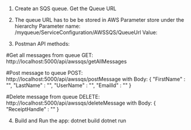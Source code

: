 1. Create an SQS queue. Get the Queue URL
2. The queue URL has to be be stored in AWS Parameter store under the hierarchy 
Parameter name: /myqueue/ServiceConfiguration/AWSSQS/QueueUrl
Value: <Queue URL>

3. Postman API methods:

#Get all messages from queue
GET: http://localhost:5000/api/awssqs/getAllMessages

#Post message to queue
POST: http://localhost:5000/api/awssqs/postMessage
with Body: 
{
    "FirstName" : "<firstname>",
    "LastName" : "<lastname>",
    "UserName" : "<username>",
    "EmailId" : "<e-mail id>"
}

#Delete message from queue
DELETE: http://localhost:5000/api/awssqs/deleteMessage
with Body:
{
    "ReceiptHandle" : "<add the value from GET request>"
}

4. Build and Run the app: 
dotnet build
dotnet run